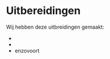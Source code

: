 # Uitbereidingen 

Wij hebben deze uitbreidingen gemaakt:

- <vul hier je uitbreiding in>
- <vul hier je volgende uitbreiding in>
- enzovoort
